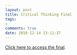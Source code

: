 ```yaml
---
layout: post
title: Critical Thinking Final
tags:
- 
comments: true
date: 2016-12-14 13:11:37
---
```


[Click here to access the final](http://www.proprofs.com/quiz-school/story.php?title=critical-thinking-final_3PU).
